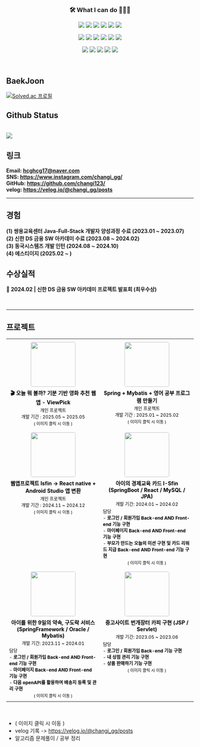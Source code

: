 <h3 align="center">🛠 What I can do 👨🏻‍💻</h3>



<!--======== 로고 ========-->
<!-- backend -->
<p align="center">
  <img src="https://img.shields.io/badge/Java-007396?style=for-the-badge&logo=java&logoColor=white" />
  <img src="https://img.shields.io/badge/junit5-25A162?style=for-the-badge&logo=junit5&logoColor=white">
  <img src="https://img.shields.io/badge/spring-6DB33F?style=for-the-badge&logo=spring&logoColor=white">
  <img src="https://img.shields.io/badge/springboot-6DB33F?style=for-the-badge&logo=springboot&logoColor=white">
  <img src="https://img.shields.io/badge/mysql-4479A1?style=for-the-badge&logo=mysql&logoColor=white">
  <img src="https://img.shields.io/badge/oracle-F80000?style=for-the-badge&logo=oracle&logoColor=white">
</p>


<!-- front -->  
<p align="center">
  <img src="https://img.shields.io/badge/thymeleaf-005F0F?style=for-the-badge&logo=thymeleaf&logoColor=white">
  <img src="https://img.shields.io/badge/javascript-F7DF1E?style=for-the-badge&logo=javascript&logoColor=black">
  <img src="https://img.shields.io/badge/jquery-0769AD?style=for-the-badge&logo=jquery&logoColor=white">
  <img src="https://img.shields.io/badge/html5-E34F26?style=for-the-badge&logo=html5&logoColor=white">
  <img src="https://img.shields.io/badge/css3-1572B6?style=for-the-badge&logo=css3&logoColor=white">
  <img src="https://img.shields.io/badge/react-444444?style=for-the-badge&logo=react">
</p>
<!-- 개발환경 & DataBase --> 
<p align="center">
  <img src="https://img.shields.io/badge/github-181717?style=for-the-badge&logo=github&logoColor=white">
  <img src="https://img.shields.io/badge/eclipse ide-2C2255?style=for-the-badge&logo=eclipseide&logoColor=white"> 
  <img src="https://img.shields.io/badge/visualstudiocode-007ACC?style=for-the-badge&logo=visualstudiocode&logoColor=white"> 
  <img src="https://img.shields.io/badge/gradle-02303A?style=for-the-badge&logo=gradle&logoColor=white"> 
  <img src="https://img.shields.io/badge/apachemaven-C71A36?style=for-the-badge&logo=apachemaven&logoColor=white"> 
</p>

<br>

## BaekJoon
[![Solved.ac
프로필](http://mazassumnida.wtf/api/v2/generate_badge?boj=hcghcg17)](https://solved.ac/hcghcg17)

## Github Status

<br>

  <a href="https://github.com/changi123">
    <img src="https://github-readme-stats.vercel.app/api/top-langs/?username=changi123&layout=compact&hide=javascript,html,scss" />
  </a>
  
<br>

## 링크
**Email: [hcghcg17@naver.com](mailto:hcghcg17@naver.com)**
<br/>
**SNS: <https://www.instagram.com/changi_gg/>**
<br/>
**GitHub: <https://github.com/changi123/>**
<br/>
**velog: <https://velog.io/@changi_gg/posts>**

---

## 경험
**(1) 쌍용교육센터 Java-Full-Stack 개발자 양성과정 수료 (2023.01 ~ 2023.07)**
<br/>
**(2) 신한 DS 금융 SW 아카데미 수료 (2023.08 ~ 2024.02)**
<br>
**(3) 동국시스템즈 개발 인턴 (2024.08 ~ 2024.10)**
<br>
**(4) 에스티이지 (2025.02 ~ )**
<br>
## 수상실적
**🥇 2024.02 | 신한 DS 금융 SW 아카데미 프로젝트 발표회 (최우수상)**

<br>


--- 

## 프로젝트

<table>
  <tr>
    <td align="center" style="padding:8px; vertical-align: top; width: 50%;">
      <a href="https://github.com/changi123/viewpick" style="text-decoration:none; color: black;">
        <img src="https://github.com/user-attachments/assets/d1077025-470f-4978-ba9b-7c278f996237" width="120" height="120" style="object-fit:cover; border-radius:4px;" />
        <p style="margin:6px 0 3px 0; font-weight:bold; font-size:14px;">🎬 오늘 뭐 볼까? 기분 기반 영화 추천 웹앱 - ViewPick</p>
        <p style="margin:0; font-size:12px;">개인 프로젝트</p>
        <p style="margin:0; font-size:12px;">개발 기간 : 2025.05 ~ 2025.05</p>
        <p style="margin:2px 0 0 0; font-size:11px;">( 이미지 클릭 시 이동 )</p>
      </a>
    </td>
    <td align="center" style="padding:8px; vertical-align: top; width: 50%;">
      <a href="https://github.com/changi123/study" style="text-decoration:none; color: black;">
        <img src="https://github.com/user-attachments/assets/1c84e964-95f1-4355-8ed1-6c7021efbc9c" width="120" height="120" style="object-fit:cover; border-radius:4px;" />
        <p style="margin:6px 0 3px 0; font-weight:bold; font-size:14px;">Spring + Mybatis + 영어 공부 프로그램 만들기</p>
        <p style="margin:0; font-size:12px;">개인 프로젝트</p>
        <p style="margin:0; font-size:12px;">개발 기간 : 2025.01 ~ 2025.02</p>
        <p style="margin:2px 0 0 0; font-size:11px;">( 이미지 클릭 시 이동 )</p>
      </a>
    </td>
  </tr>
  <tr>
    <td align="center" style="padding:8px; vertical-align: top;">
      <a href="https://github.com/changi123/isfin-app" style="text-decoration:none; color: black;">
        <img src="https://github.com/user-attachments/assets/c1542b8d-970b-49ad-889e-ea57b15ec895" width="120" height="120" style="object-fit:cover; border-radius:4px;" />
        <p style="margin:6px 0 3px 0; font-weight:bold; font-size:14px;">웹앱프로젝트 Isfin -> React native + Android Studio 앱 변환</p>
        <p style="margin:0; font-size:12px;">개인 프로젝트</p>
        <p style="margin:0; font-size:12px;">개발 기간 : 2024.11 ~ 2024.12</p>
        <p style="margin:2px 0 0 0; font-size:11px;">( 이미지 클릭 시 이동 )</p>
      </a>
    </td>
    <td align="center" style="padding:8px; vertical-align: top;">
      <a href="https://github.com/I-Sfin" style="text-decoration:none; color: black;">
        <img src="https://avatars.githubusercontent.com/u/157471821?s=200&v=4" width="120" height="120" style="object-fit:cover; border-radius:4px;" />
        <p style="margin:6px 0 3px 0; font-weight:bold; font-size:14px;">아이의 경제교육 카드 I-Sfin (SpringBoot / React / MySQL / JPA)</p>
        <p style="margin:0; font-size:12px;">개발 기간: 2024.01 ~ 2024.02</p>
        <p style="margin:3px 0 0 0; font-size:12px; text-align:left;">
          담당<br/>
          - <strong>로그인 / 회원가입 Back-end AND Front-end 기능 구현</strong><br/>
          - <strong>마이페이지 Back-end AND Front-end 기능 구현</strong><br/>
          - <strong>부모가 만드는 오늘의 미션 구현 및 카드 리워드 지급 Back-end AND Front-end 기능 구현</strong>
        </p>
        <p style="margin:2px 0 0 0; font-size:11px;">( 이미지 클릭 시 이동 )</p>
      </a>
    </td>
  </tr>
  <tr>
    <td align="center" style="padding:8px; vertical-align: top;">
      <a href="https://github.com/changi123/9dorak" style="text-decoration:none; color: black;">
        <img src="https://github.com/changi123/changi123/assets/133079671/94865e16-3f42-40e0-ad6f-2195c6b7827a" width="120" height="120" style="object-fit:cover; border-radius:4px;" />
        <p style="margin:6px 0 3px 0; font-weight:bold; font-size:14px;">아이를 위한 9일의 약속, 구도락 서비스 (SpringFramework / Oracle / Mybatis)</p>
        <p style="margin:0; font-size:12px;">개발 기간: 2023.11 ~ 2024.01</p>
        <p style="margin:3px 0 0 0; font-size:12px; text-align:left;">
          담당<br/>
          - <strong>로그인 / 회원가입 Back-end AND Front-end 기능 구현</strong><br/>
          - <strong>마이페이지 Back-end AND Front-end 기능 구현</strong><br/>
          - <strong>다음 openAPI를 활용하여 배송지 등록 및 관리 구현</strong>
        </p>
        <p style="margin:2px 0 0 0; font-size:11px;">( 이미지 클릭 시 이동 )</p>
      </a>
    </td>
    <td align="center" style="padding:8px; vertical-align: top;">
      <a href="https://github.com/changi123/JSP-Servlet_Project" style="text-decoration:none; color: black;">
        <img src="https://play-lh.googleusercontent.com/_gp-eWsqbTR5GvMXnHCIxEazoLPQSlHY4Uv-ZQln0jYsUSRReQb_fzpNwKbhd82R6-4=w240-h480-rw" width="120" height="120" style="object-fit:cover; border-radius:4px;" />
        <p style="margin:6px 0 3px 0; font-weight:bold; font-size:14px;">중고사이트 번개장터 카피 구현 (JSP / Servlet)</p>
        <p style="margin:0; font-size:12px;">개발 기간: 2023.05 ~ 2023.06</p>
        <p style="margin:3px 0 0 0; font-size:12px; text-align:left;">
          담당<br/>
          - <strong>로그인 / 회원가입 Back-end 기능 구현</strong><br/>
          - <strong>내 상점 관리 기능 구현</strong><br/>
          - <strong>상품 판매하기 기능 구현</strong>
        </p>
        <p style="margin:2px 0 0 0; font-size:11px;">( 이미지 클릭 시 이동 )</p>
      </a>
    </td>
  </tr>
</table>

<br>

* ( 이미지 클릭 시 이동 )
* velog 기록 -> https://velog.io/@changi_gg/posts
* 알고리즘 문제풀이 / 공부 정리
